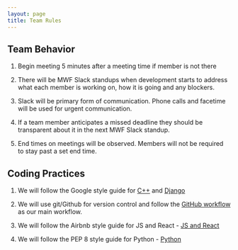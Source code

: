 ```yaml
---
layout: page
title: Team Rules
---
```


## Team Behavior
1. Begin meeting 5 minutes after a meeting time if member is not there

2. There will be MWF Slack standups when development starts to address what each member is working on, how it is going and any blockers.

3. Slack will be primary form of communication. Phone calls and facetime will be used for urgent communication.

4. If a team member anticipates a missed deadline they should be transparent about it in the next MWF Slack standup.

5. End times on meetings will be observed. Members will not be required to stay past a set end time.

## Coding Practices
1. We will follow the Google style guide for [C++](https://google.github.io/styleguide/cppguide.html) and [Django](https://docs.djangoproject.com/en/dev/internals/contributing/writing-code/coding-style/)

2. We will use git/Github for version control and follow the [GitHub workflow](https://guides.github.com/introduction/flow/) as our main workflow.

3. We will follow the Airbnb style guide for JS and React - [JS and React](http://airbnb.io/javascript/)

4. We will follow the PEP 8 style guide for Python - [Python](https://www.python.org/dev/peps/pep-0008/)

